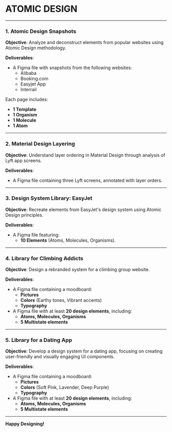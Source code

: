 # ATOMIC DESIGN  

---

### **1. Atomic Design Snapshots**  

**Objective**: Analyze and deconstruct elements from popular websites using Atomic Design methodology.  

**Deliverables**:  
- A Figma file with snapshots from the following websites:  
  - Alibaba  
  - Booking.com  
  - Easyjet App  
  - Interrail  

Each page includes:  
- **1 Template**  
- **1 Organism**  
- **1 Molecule**  
- **1 Atom**  



---

### **2. Material Design Layering**  

**Objective**: Understand layer ordering in Material Design through analysis of Lyft app screens.  

**Deliverables**:  
- A Figma file containing three Lyft screens, annotated with layer orders.  



---

### **3. Design System Library: EasyJet**  

**Objective**: Recreate elements from EasyJet's design system using Atomic Design principles.  

**Deliverables**:  
- A Figma file featuring:  
  - **10 Elements** (Atoms, Molecules, Organisms).  



---

### **4. Library for Climbing Addicts**  

**Objective**: Design a rebranded system for a climbing group website.  

**Deliverables**:  
- A Figma file containing a moodboard:  
  - **Pictures**  
  - **Colors** (Earthy tones, Vibrant accents)  
  - **Typography**  
- A Figma file with at least **20 design elements**, including:  
  - **Atoms, Molecules, Organisms**  
  - **5 Multistate elements**  



---

### **5. Library for a Dating App**  

**Objective**: Develop a design system for a dating app, focusing on creating user-friendly and visually engaging UI components.  

**Deliverables**:  
- A Figma file containing a moodboard:  
  - **Pictures**  
  - **Colors** (Soft Pink, Lavender, Deep Purple)  
  - **Typography**  
- A Figma file with at least **20 design elements**, including:  
  - **Atoms, Molecules, Organisms**  
  - **5 Multistate elements**  


---  

**Happy Designing!**
